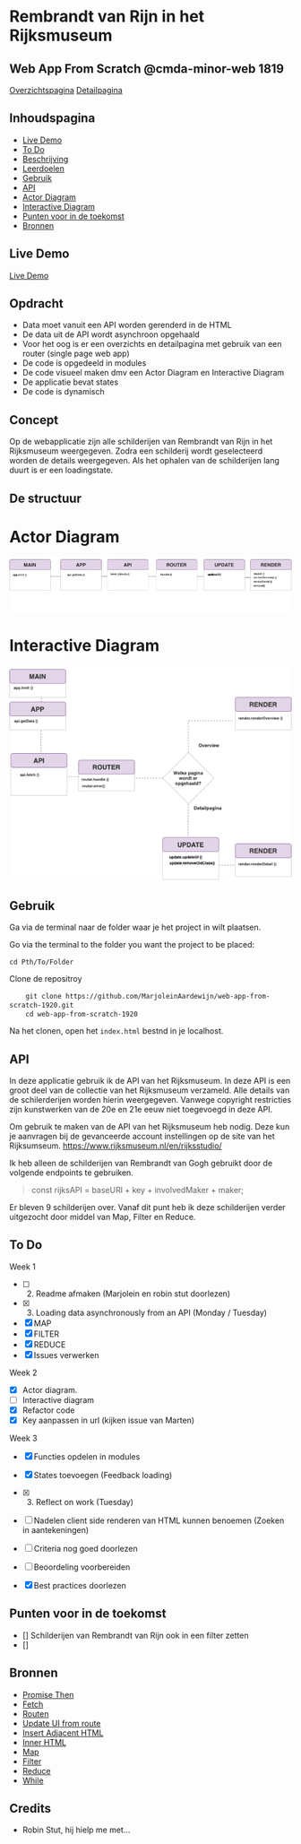 # Rembrandt van Rijn in het Rijksmuseum

## Web App From Scratch @cmda-minor-web 1819

[Overzichtspagina](img/overview.png)
[Detailpagina](img/detail.png)

## Inhoudspagina

- [Live Demo](#Live-Demo)
- [To Do](#To-Do)
- [Beschrijving](#Beschrijving)
- [Leerdoelen](#Leerdoelen)
- [Gebruik](#Gebruiks)
- [API](#API)
- [Actor Diagram](#Actor-Diagram)
- [Interactive Diagram](#Interactive-Diagram)
- [Punten voor in de toekomst](#Punten-voor-in-de-toekomst)
- [Bronnen](#Bronnen)

## Live Demo

[Live Demo](https://zeijls.github.io/web-app-from-scratch-1920/)

## Opdracht

- Data moet vanuit een API worden gerenderd in de HTML
- De data uit de API wordt asynchroon opgehaald
- Voor het oog is er een overzichts en detailpagina met gebruik van een router (single page web app)
- De code is opgedeeld in modules
- De code visueel maken dmv een Actor Diagram en Interactive Diagram
- De applicatie bevat states
- De code is dynamisch

## Concept

Op de webapplicatie zijn alle schilderijen van Rembrandt van Rijn in het Rijksmuseum weergegeven. Zodra een schilderij wordt geselecteerd worden de details weergegeven. Als het ophalen van de schilderijen lang duurt is er een loadingstate.

## De structuur

# Actor Diagram

![Actor Diagram](./img/actordiagram.jpg)

# Interactive Diagram

![Interactive Diagram](./img/interactivediagram2.png)

## Gebruik

Ga via de terminal naar de folder waar je het project in wilt plaatsen.

Go via the terminal to the folder you want the project to be placed:

```
cd Pth/To/Folder
```

Clone de repositroy

```
    git clone https://github.com/MarjoleinAardewijn/web-app-from-scratch-1920.git
    cd web-app-from-scratch-1920
```

Na het clonen, open het `index.html` bestnd in je localhost.

## API

In deze applicatie gebruik ik de API van het Rijksmuseum. In deze API is een groot deel van de collectie van het Rijksmuseum verzameld. Alle details van de schilerderijen worden hierin weergegeven. Vanwege copyright restricties zijn kunstwerken van de 20e en 21e eeuw niet toegevoegd in deze API.

Om gebruik te maken van de API van het Rijksmuseum heb nodig. Deze kun je aanvragen bij de gevanceerde account instellingen op de site van het Rijksumseum. https://www.rijksmuseum.nl/en/rijksstudio/

Ik heb alleen de schilderijen van Rembrandt van Gogh gebruikt door de volgende endpoints te gebruiken.

> const rijksAPI = baseURl + key + involvedMaker + maker;

Er bleven 9 schilderijen over. Vanaf dit punt heb ik deze schilderijen verder uitgezocht door middel van Map, Filter en Reduce.

## To Do

Week 1

- [ ] 2. Readme afmaken (Marjolein en robin stut doorlezen)
- [x] 3. Loading data asynchronously from an API (Monday / Tuesday)
- [x] MAP
- [x] FILTER
- [x] REDUCE
- [x] Issues verwerken

Week 2

- [x] Actor diagram.
- [ ] Interactive diagram
- [x] Refactor code
- [x] Key aanpassen in url (kijken issue van Marten)

Week 3

- [x] Functies opdelen in modules
- [x] States toevoegen (Feedback loading)
- [x] 3. Reflect on work (Tuesday)

- [ ] Nadelen client side renderen van HTML kunnen benoemen (Zoeken in aantekeningen)
- [ ] Criteria nog goed doorlezen
- [ ] Beoordeling voorbereiden
- [x] Best practices doorlezen

## Punten voor in de toekomst

- [] Schilderijen van Rembrandt van Rijn ook in een filter zetten
- []

## Bronnen

- [Promise Then](https://developer.mozilla.org/en-US/docs/Web/JavaScript/Reference/Global_Objects/Promise/then)
- [Fetch](https://developer.mozilla.org/en-US/docs/Web/API/Fetch_API/Using_Fetch)
- [Routen](http://projects.jga.me/routie/)
- [Update UI from route](https://github.com/cmda-minor-web/web-app-from-scratch-1920/tree/master/examples)
- [Insert Adjacent HTML](https://developer.mozilla.org/en-US/docs/Web/API/Element/insertAdjacentHTML)
- [Inner HTML](https://developer.mozilla.org/en-US/docs/Web/API/Element/innerHTML)
- [Map](https://developer.mozilla.org/en-US/docs/Web/JavaScript/Reference/Global_Objects/Map)
- [Filter](https://developer.mozilla.org/nl/docs/Web/JavaScript/Reference/Global_Objects/Array/filter)
- [Reduce](https://developer.mozilla.org/en-US/docs/Web/JavaScript/Reference/Global_Objects/Array/Reduce)
- [While](https://developer.mozilla.org/en-US/docs/Web/JavaScript/Reference/Statements/while)

## Credits

- Robin Stut, hij hielp me met...
